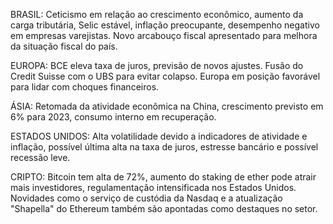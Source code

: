 BRASIL: Ceticismo em relação ao crescimento econômico, aumento da carga tributária, Selic estável, inflação preocupante, desempenho negativo em empresas varejistas. Novo arcabouço fiscal apresentado para melhora da situação fiscal do país.

EUROPA: BCE eleva taxa de juros, previsão de novos ajustes. Fusão do Credit Suisse com o UBS para evitar colapso. Europa em posição favorável para lidar com choques financeiros.

ÁSIA: Retomada da atividade econômica na China, crescimento previsto em 6% para 2023, consumo interno em recuperação. 

ESTADOS UNIDOS: Alta volatilidade devido a indicadores de atividade e inflação, possível última alta na taxa de juros, estresse bancário e possível recessão leve. 

CRIPTO: Bitcoin tem alta de 72%, aumento do staking de ether pode atrair mais investidores, regulamentação intensificada nos Estados Unidos. Novidades como o serviço de custódia da Nasdaq e a atualização "Shapella" do Ethereum também são apontadas como destaques no setor.
